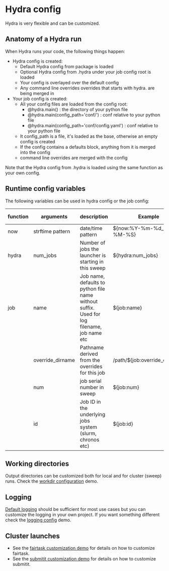 # Hydra config

Hydra is very flexible and can be customized.

## Anatomy of a Hydra run
When Hydra runs your code, the following things happen:
* Hydra config is created:
    * Default Hydra config from package is loaded
    * Optional Hydra config from .hydra under your job config root is loaded
    * Your config is overlayed over the default config
    * Any command line overrides overrides that starts with hydra. are being merged in
* Your job config is created:
    *  All your config files are loaded from the config root:
        * @hydra.main() : the directory of your python file
        * @hydra.main(config_path='conf/') : conf relative to your python file
        * @hydra.main(config_path='conf/config.yaml') : conf relative to your python file
    * It config_path is a file, it's loaded as the base, otherwise an empty config is created
    * If the config contains a defaults block, anything from it is merged into the config
    * command line overrides are merged with the config
    
Note that the Hydra config from .hydra is loaded using the same function as your own config.

## Runtime config variables
The following variables can be used in hydra config or the job config:

| function   | arguments        | description                                                                                | Example                       | Example output      |
| ---------- |------------------| ------------------------------------------------------------------------------------------ | ------------------------------|---------------------|
| now        | strftime pattern | date/time pattern                                                                          | ${now:%Y-%m-%d_%H-%M-%S}      | 2019-07-10_11-47-35 |
| hydra      | num_jobs         | Number of jobs the launcher is starting in this sweep                                      | ${hydra:num_jobs}             | 2                   |
| job        | name             | Job name, defaults to python file name without suffix. Used for log filename, job name etc | ${job:name}                   | example_sweep       |
|            | override_dirname | Pathname derived from the overrides for this job                                           | /path/${job:override_dirname} | /path/a:1,b:I       |
|            | num              | job serial number in sweep                                                                 | ${job:num}                    | 0                   |
|            | id               | Job ID in the underlying jobs system (slurm, chronos etc)                                  | ${job:id}                     | 14445406            |


## Working directories
Output directories can be customized both for local and for cluster (sweep) runs.
Check the [workdir configuration](../demos/99_hydra_configuration/workdir) demo.


## Logging
[Default logging](../hydra/default_conf/logging.yaml) should be sufficient for most use cases but you can customize
the logging in your own project. 
If you want something different check the [logging config](../demos/99_hydra_configuration/logging) demo.

## Cluster launches
 * See the [fairtask customization demo](../demos/99_hydra_configuration/sweep_fairtask) for details on how to customize
fairtask.
 * See the [submitit customization demo](../demos/99_hydra_configuration/sweep_submitit) for details on how to customize
submitit.
